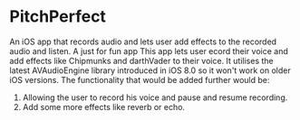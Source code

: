 # PitchPerfect
An iOS app that records audio and lets user add effects to the recorded audio and listen. A just for fun app
This app lets user ecord their voice and add effects like Chipmunks and darthVader to their voice. It utilises the latest
AVAudioEngine library introduced in iOS 8.0 so it won't work on older iOS versions. The functionality that would
be added further would be:
1. Allowing the user to record his voice and pause and resume recording.
2. Add some more effects like reverb or echo.
